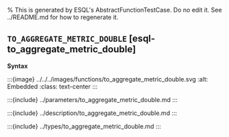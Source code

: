 % This is generated by ESQL's AbstractFunctionTestCase. Do no edit it. See ../README.md for how to regenerate it.

## `TO_AGGREGATE_METRIC_DOUBLE` [esql-to_aggregate_metric_double]

**Syntax**

:::{image} ../../../images/functions/to_aggregate_metric_double.svg
:alt: Embedded
:class: text-center
:::


:::{include} ../parameters/to_aggregate_metric_double.md
:::

:::{include} ../description/to_aggregate_metric_double.md
:::

:::{include} ../types/to_aggregate_metric_double.md
:::
